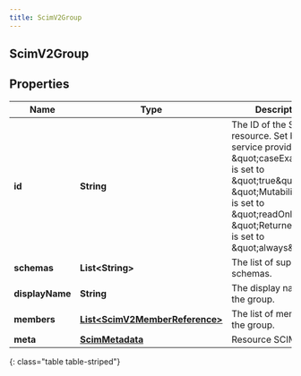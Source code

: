 ```yaml
---
title: ScimV2Group
---
```

## ScimV2Group


## Properties

| Name | Type | Description | Notes |
| ------------ | ------------- | ------------- | ------------- |
| **id** | <!----><!---->**String**<!----> | The ID of the SCIM resource. Set by the service provider. \&quot;caseExact\&quot; is set to \&quot;true\&quot;. \&quot;Mutability\&quot; is set to \&quot;readOnly\&quot;. \&quot;Returned\&quot; is set to \&quot;always\&quot;. |  [optional] |
| **schemas** | <!----><!---->**List&lt;String&gt;**<!----> | The list of supported schemas. |  [optional] |
| **displayName** | <!----><!---->**String**<!----> | The display name of the group. |  [optional] |
| **members** | <!----><!---->[**List&lt;ScimV2MemberReference&gt;**](ScimV2MemberReference.html)<!----> | The list of members in the group. |  [optional] |
| **meta** | <!----><!---->[**ScimMetadata**](ScimMetadata.html)<!----> | Resource SCIM meta |  [optional] |
{: class="table table-striped"}



